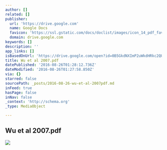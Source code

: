 ```yaml
---
author: []
related: []
publisher:
  url: 'https://drive.google.com'
  name: Google Docs
  favicon: 'https://ssl.gstatic.com/docs/doclist/images/icon_14_pdf_favicon.ico'
  domain: drive.google.com
keywords: []
description: ''
app_links: []
isBasedOnUrl: 'https://drive.google.com/open?id=0B5GkdNXImP2uWkdHRkc2QUpKNDg'
title: Wu et al 2007.pdf
datePublished: '2016-08-26T01:28:12.736Z'
dateModified: '2016-08-26T01:27:58.850Z'
via: {}
starred: false
sourcePath: _posts/2016-08-26-wu-et-al-2007pdf.md
inFeed: true
hasPage: false
inNav: false
_context: 'http://schema.org'
_type: MediaObject

---
```

<article style=""><h1>Wu et al 2007.pdf</h1><img src="https://lh3.googleusercontent.com/psB36LwpzQ5SPJzdputKLCY3sgwrIQCJvPwyrH8hJ1h8xzEmrkX5Pg=w1200-h630-p" /></article>